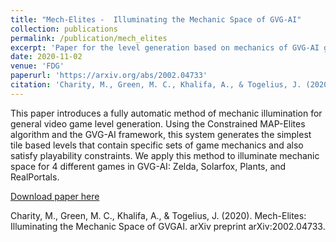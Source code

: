 ```yaml
---
title: "Mech-Elites -  Illuminating the Mechanic Space of GVG-AI"
collection: publications
permalink: /publication/mech_elites
excerpt: 'Paper for the level generation based on mechanics of GVG-AI games'
date: 2020-11-02
venue: 'FDG'
paperurl: 'https://arxiv.org/abs/2002.04733'
citation: 'Charity, M., Green, M. C., Khalifa, A., & Togelius, J. (2020). Mech-Elites: Illuminating the Mechanic Space of GVGAI. arXiv preprint arXiv:2002.04733.'
--- 
```

This paper introduces a fully automatic method of mechanic illumination for general video game level generation. Using the Constrained MAP-Elites algorithm and the GVG-AI framework, this system generates the simplest tile based levels that contain specific sets of game mechanics and also satisfy playability constraints. We apply this method to illuminate mechanic space for 4 different games in GVG-AI: Zelda, Solarfox, Plants, and RealPortals.

[Download paper here](https://arxiv.org/abs/2002.04733)

Charity, M., Green, M. C., Khalifa, A., & Togelius, J. (2020). Mech-Elites: Illuminating the Mechanic Space of GVGAI. arXiv preprint arXiv:2002.04733.
